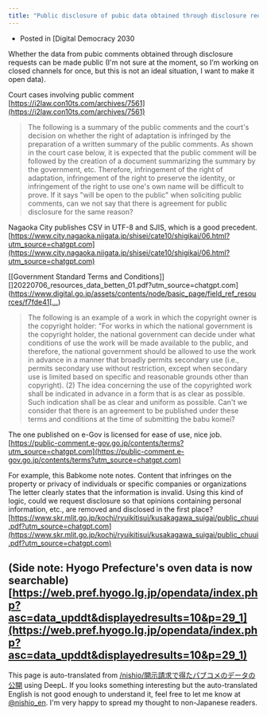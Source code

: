```yaml
---
title: "Public disclosure of pubic data obtained through disclosure requests"
---
```


- Posted in [Digital Democracy 2030

Whether the data from pubic comments obtained through disclosure requests can be made public (I'm not sure at the moment, so I'm working on closed channels for once, but this is not an ideal situation, I want to make it open data).

Court cases involving public comment
[https://i2law.con10ts.com/archives/7561](https://i2law.con10ts.com/archives/7561)
> The following is a summary of the public comments and the court's decision on whether the right of adaptation is infringed by the preparation of a written summary of the public comments.
> As shown in the court case below, it is expected that the public comment will be followed by the creation of a document summarizing the summary by the government, etc. Therefore, infringement of the right of adaptation, infringement of the right to preserve the identity, or infringement of the right to use one's own name will be difficult to prove.
If it says "will be open to the public" when soliciting public comments, can we not say that there is agreement for public disclosure for the same reason?

Nagaoka City publishes CSV in UTF-8 and SJIS, which is a good precedent.
[https://www.city.nagaoka.niigata.jp/shisei/cate10/shigikai/06.html?utm_source=chatgpt.com](https://www.city.nagaoka.niigata.jp/shisei/cate10/shigikai/06.html?utm_source=chatgpt.com)

[[Government Standard Terms and Conditions]]
[]20220706_resources_data_betten_01.pdf?utm_source=chatgpt.com](https://www.digital.go.jp/assets/contents/node/basic_page/field_ref_resources/f7fde41[…)
> The following is an example of a work in which the copyright owner is the copyright holder: "For works in which the national government is the copyright holder, the national government can decide under what conditions of use the work will be made available to the public, and therefore, the national government should be allowed to use the work in advance in a manner that broadly permits secondary use (i.e., permits secondary use without restriction, except when secondary use is limited based on specific and reasonable grounds other than copyright). (2) The idea concerning the use of the copyrighted work shall be indicated in advance in a form that is as clear as possible. Such indication shall be as clear and uniform as possible.
Can't we consider that there is an agreement to be published under these terms and conditions at the time of submitting the babu komei?

The one published on e-Gov is licensed for ease of use, nice job.
[https://public-comment.e-gov.go.jp/contents/terms?utm_source=chatgpt.com](https://public-comment.e-gov.go.jp/contents/terms?utm_source=chatgpt.com)

For example, this Babkome note notes.
Content that infringes on the property or privacy of individuals or specific companies or organizations
The letter clearly states that the information is invalid. Using this kind of logic, could we request disclosure so that opinions containing personal information, etc., are removed and disclosed in the first place?
[https://www.skr.mlit.go.jp/kochi/ryuikitisui/kusakagawa_suigai/public_chuui.pdf?utm_source=chatgpt.com](https://www.skr.mlit.go.jp/kochi/ryuikitisui/kusakagawa_suigai/public_chuui.pdf?utm_source=chatgpt.com)

(Side note: Hyogo Prefecture's oven data is now searchable)
[https://web.pref.hyogo.lg.jp/opendata/index.php?asc=data_upddt&displayedresults=10&p=29_1](https://web.pref.hyogo.lg.jp/opendata/index.php?asc=data_upddt&displayedresults=10&p=29_1)
---
This page is auto-translated from [/nishio/開示請求で得たパブコメのデータの公開](https://scrapbox.io/nishio/開示請求で得たパブコメのデータの公開) using DeepL. If you looks something interesting but the auto-translated English is not good enough to understand it, feel free to let me know at [@nishio_en](https://twitter.com/nishio_en). I'm very happy to spread my thought to non-Japanese readers.